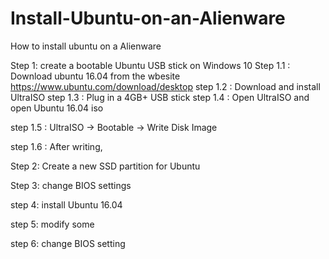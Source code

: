 # Install-Ubuntu-on-an-Alienware
How to install ubuntu on a Alienware

Step 1: create a bootable Ubuntu USB stick on Windows 10
Step 1.1 : Download ubuntu 16.04 from the wbesite https://www.ubuntu.com/download/desktop
step 1.2 : Download and install UltraISO
step 1.3 : Plug in a 4GB+ USB stick
step 1.4 : Open UltraISO and open Ubuntu 16.04 iso


step 1.5 : UltraISO -> Bootable -> Write Disk Image


step 1.6 : After writing,


Step 2: Create a new SSD partition for Ubuntu



Step 3: change BIOS settings




step 4: install Ubuntu 16.04


step 5: modify some 


step 6: change BIOS setting

